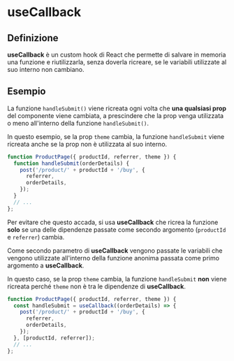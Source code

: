 # useCallback

## Definizione

**useCallback** è un custom hook di React che permette di salvare in memoria
una funzione e riutilizzarla, senza doverla ricreare, se le variabili
utilizzate al suo interno non cambiano.

## Esempio

La funzione `handleSubmit()` viene ricreata ogni volta che 
**una qualsiasi prop** del componente viene cambiata, a prescindere 
che la prop venga utilizzata o meno all'interno 
della funzione `handleSubmit()`.

In questo esempio, se la prop `theme` cambia, la funzione `handleSubmit`
viene ricreata anche se la prop non è utilizzata al suo interno.

```js
function ProductPage({ productId, referrer, theme }) {
  function handleSubmit(orderDetails) {
    post('/product/' + productId + '/buy', {
      referrer,
      orderDetails,
    });
  }
  // ...
};
```

Per evitare che questo accada, si usa **useCallback** che ricrea
la funzione **solo** se una delle dipendenze passate come secondo argomento
(`productId` e `referrer`) cambia.

Come secondo parametro di **useCallback** vengono passate le variabili
che vengono utilizzate all'interno della funzione anonima passata
come primo argomento a **useCallback**.

In questo caso, se la prop `theme` cambia, la funzione `handleSubmit`
**non** viene ricreata perché `theme` non è tra le dipendenze
di **useCallback**.

```js
function ProductPage({ productId, referrer, theme }) {
  const handleSubmit = useCallback((orderDetails) => {
    post('/product/' + productId + '/buy', {
      referrer,
      orderDetails,
    });
  }, [productId, referrer]);
  // ...
};
```

